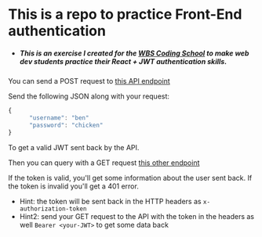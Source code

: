 # This is a repo to practice Front-End authentication

- ##### This is an exercise I created for the [WBS Coding School](https://www.wbscodingschool.com/) to make web dev students practice their **React + JWT authentication** skills.

You can send a POST request to [this API endpoint](https://wbs-simple-auth.herokuapp.com)

Send the following JSON along with your request:

```js
{
      "username": "ben"
      "password": "chicken"
}
```

To get a valid JWT sent back by the API.

Then you can query with a GET request [this other endpoint](https://wbs-simple-auth.herokuapp.com/auth/me)

If the token is valid, you'll get some information about the user sent back. 
If the token is invalid you'll get a 401 error.  

- Hint: the token will be sent back in the HTTP headers as `x-authorization-token`
- Hint2: send your GET request to the API with the token in the headers as well `Bearer <your-JWT>` to get some data back
